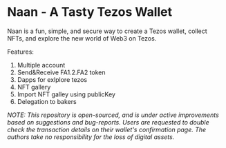 # Naan - A Tasty Tezos Wallet

Naan is a fun, simple, and secure way to create a Tezos wallet, collect NFTs, and explore the new world of Web3 on Tezos.

Features:

1. Multiple account
2. Send&Receive FA1.2.FA2 token
3. Dapps for exlplore tezos
4. NFT gallery
5. Import NFT galley using publicKey
6. Delegation to bakers

*NOTE:
This repository is open-sourced, and is under active improvements based on suggestions and bug-reports. Users are requested to double check the transaction details on their wallet's confirmation page. The authors take no responsibility for the loss of digital assets.*
